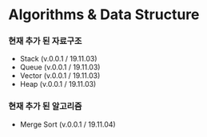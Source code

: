 # Algorithms & Data Structure
### 현재 추가 된 자료구조
- Stack       (v.0.0.1 / 19.11.03)
- Queue       (v.0.0.1 / 19.11.03)
- Vector      (v.0.0.1 / 19.11.03)
- Heap        (v.0.0.1 / 19.11.03)

### 현재 추가 된 알고리즘
- Merge Sort  (v.0.0.1 / 19.11.04)
